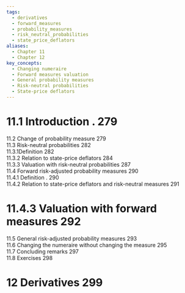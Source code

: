 ```yaml
---
tags:
  - derivatives
  - forward_measures
  - probability_measures
  - risk_neutral_probabilities
  - state_price_deflators
aliases:
  - Chapter 11
  - Chapter 12
key_concepts:
  - Changing numeraire
  - Forward measures valuation
  - General probability measures
  - Risk-neutral probabilities
  - State-price deflators
---
```


# 11.1 Introduction . 279  

11.2 Change of probability measure 279   
11.3 Risk-neutral probabilities 282   
11.3.1Definition 282   
11.3.2 Relation to state-price deflators 284   
11.3.3 Valuation with risk-neutral probabilities 287   
11.4 Forward risk-adjusted probability measures 290   
11.4.1 Definition . 290   
11.4.2 Relation to state-price deflators and risk-neutral measures 291  

# 11.4.3 Valuation with forward measures 292  

11.5 General risk-adjusted probability measures 293   
11.6 Changing the numeraire without changing the measure 295   
11.7 Concluding remarks 297   
11.8 Exercises 298  

# 12 Derivatives 299  
